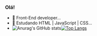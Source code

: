 ### Olá!

- 🔭 Front-End developer...
- 🌱 Estudando HTML | JavaScript | CSS...
- ![Anurag's GitHub stats](https://github-readme-stats.vercel.app/api?username=ozkkf&show_icons=true&theme=radical)[![Top Langs](https://github-readme-stats.vercel.app/api/top-langs/?username=ozkkf&layout=compact&theme=radical)](https://github.com/ozkkf/github-readme-stats)

